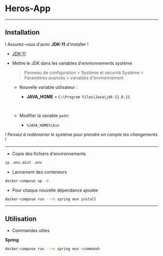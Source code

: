 # Heros-App

---

## Installation

! Assurez-vous d'avoir **JDK-11** d'installer !

- [JDK-11](https://www.oracle.com/fr/java/technologies/javase/jdk11-archive-downloads.html)

+ Mettre le JDK dans les variables d'environnements système
    
  > Panneau de configuration > Système et sécurité 
  > Système > Paramètres avancés > variables d'environnement

    - Nouvelle variable utilisateur :
        - **JAVA_HOME** = ``C:\Program Files\Java\jdk-11.0.11``
        
      &nbsp;
      
    - Modifier la variable ``path``:
      - ``%JAVA_HOME%\bin``

*! Pensez à redémarrer le système pour prendre en compte les changements !*

--- 
+ Copie des fichiers d'environnements

````bash
cp .env.dist .env
````

+ Lancement des conteneurs

````bash
docker-compose up -d
````

+ Pour chaque nouvelle dépendance ajoutée

````bash 
docker-compose run --rm spring mvn install
````

---

## Utilisation 

+ Commandes utiles

**Spring**
````bash
docker-compose run --rm spring mvn <command>
````
